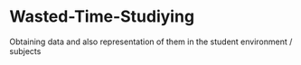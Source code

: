 # Wasted-Time-Studiying
Obtaining data and also representation of them in the student environment / subjects
